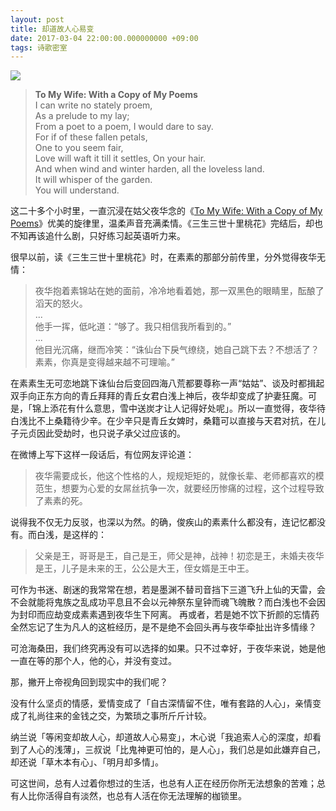 ```yaml
---
layout: post
title: 却道故人心易变
date: 2017-03-04 22:00:00.000000000 +09:00
tags: 诗歌密室
---
```


![](https://img.zi.com/images/2017/3/4/upload/577265610cf29338e7e9a5f5_27629d4a-3dc5-42b1-b082-77566be8f780.jpg/s200060)

>**To My Wife: With a Copy of My Poems**<br>
>I can write no stately proem, <br>
>As a prelude to my lay; <br>
>From a poet to a poem, I would dare to say. <br>
>For if of these fallen petals, <br>
>One to you seem fair, <br>
>Love will waft it till it settles, On your hair. <br>
>And when wind and winter harden, all the loveless land. <br>
>It will whisper of the garden. <br>
>You will understand.<br>

这二十多个小时里，一直沉浸在姑父夜华念的《[To My Wife: With a Copy of My Poems](http://my.eudic.net/webting/desktopplay?id=4baf65af-ffb5-11e6-9e96-000c29ffef9b)》优美的旋律里，温柔声音充满柔情。《三生三世十里桃花》完结后，却也不知再该追什么剧，只好练习起英语听力来。

很早以前，读《三生三世十里桃花》时，在素素的那部分前传里，分外觉得夜华无情：

>夜华抱着素锦站在她的面前，冷冷地看着她，那一双黑色的眼睛里，酝酿了滔天的怒火。<br>
>... <br>
>他手一挥，低叱道：“够了。我只相信我所看到的。” <br>
>... <br>
>他目光沉痛，继而冷笑：“诛仙台下戾气缭绕，她自己跳下去？不想活了？素素，你真是变得越来越不可理喻。”<br>

在素素生无可恋地跳下诛仙台后变回四海八荒都要尊称一声“姑姑”、谈及时都揖起双手向正东方向的青丘拜拜的青丘女君白浅上神后，夜华却变成了护妻狂魔。可是，「锦上添花有什么意思，雪中送炭才让人记得好处呢」。所以一直觉得，夜华待白浅比不上桑籍待少辛。在少辛只是青丘女婢时，桑籍可以直接与天君对抗，在儿子元贞因此受劫时，也只说子承父过应该的。

在微博上写下这样一段话后，有位网友评论道：

>夜华需要成长，他这个性格的人，规规矩矩的，就像长辈、老师都喜欢的模范生，想要为心爱的女屌丝抗争一次，就要经历惨痛的过程，这个过程导致了素素的死。

说得我不仅无力反驳，也深以为然。的确，俊疾山的素素什么都没有，连记忆都没有。而白浅，是这样的：

>父亲是王，哥哥是王，自己是王，师父是神，战神！初恋是王，未婚夫夜华是王，儿子是未来的王，公公是大王，侄女婿是王中王。

可作为书迷、剧迷的我常常在想，若是墨渊不替司音挡下三道飞升上仙的天雷，会不会就能将鬼族之乱成功平息且不会以元神祭东皇钟而魂飞魄散？而白浅也不会因为封印而应劫变成素素遇到夜华生下阿离。
再或者，若是她不饮下折颜的忘情药全然忘记了生为凡人的这桩经历，是不是绝不会回头再与夜华牵扯出许多情缘？

可沧海桑田，我们终究再没有可以选择的如果。只不过幸好，于夜华来说，她是他一直在等的那个人，他的心，并没有变过。

那，撇开上帝视角回到现实中的我们呢？

没有什么坚贞的情感，爱情变成了「自古深情留不住，唯有套路的人心」，亲情变成了礼尚往来的金钱之交，为繁琐之事所斤斤计较。

纳兰说「等闲变却故人心，却道故人心易变」，木心说「我追索人心的深度，却看到了人心的浅薄」，三叔说「比鬼神更可怕的，是人心」，我们总是如此嫌弃自己，却还说「草木本有心」、「明月却多情」。

可这世间，总有人过着你想过的生活，也总有人正在经历你所无法想象的苦难；总有人比你活得自有淡然，也总有人活在你无法理解的枷锁里。